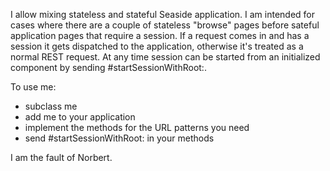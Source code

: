 I allow mixing stateless and stateful Seaside application. I am intended for cases where there are a couple of stateless "browse" pages before sateful application pages that require a session. If a request comes in and has a session it gets dispatched to the application, otherwise it's treated as a normal REST request.
At any time session can be started from an initialized component by sending #startSessionWithRoot:.

To use me:
- subclass me
- add me to your application
- implement the methods for the URL patterns you need
- send #startSessionWithRoot: in your methods

I am the fault of Norbert.